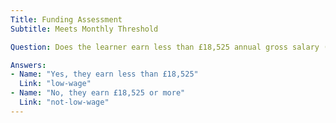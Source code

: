 ```yaml
---
Title: Funding Assessment
Subtitle: Meets Monthly Threshold

Question: Does the learner earn less than £18,525 annual gross salary (before tax)?

Answers:
- Name: "Yes, they earn less than £18,525"
  Link: "low-wage"
- Name: "No, they earn £18,525 or more"
  Link: "not-low-wage"
---
```

